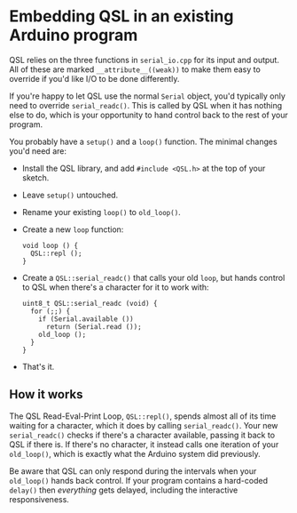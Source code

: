 Embedding QSL in an existing Arduino program
============================================

QSL relies on the three functions in `serial_io.cpp` for its input and
output.  All of these are marked `__attribute__((weak))` to make them
easy to override if you'd like I/O to be done differently.

If you're happy to let QSL use the normal `Serial` object, you'd
typically only need to override `serial_readc()`.  This is called by
QSL when it has nothing else to do, which is your opportunity to hand
control back to the rest of your program.

You probably have a `setup()` and a `loop()` function.  The minimal
changes you'd need are:

-   Install the QSL library, and add `#include <QSL.h>` at the top of
    your sketch.

-   Leave `setup()` untouched.

-   Rename your existing `loop()` to `old_loop()`.

-   Create a new `loop` function:

        void loop () {
          QSL::repl ();
        }

-   Create a `QSL::serial_readc()` that calls your old `loop`, but hands
    control to QSL when there's a character for it to work with:

        uint8_t QSL::serial_readc (void) {
          for (;;) {
            if (Serial.available ())
              return (Serial.read ());
            old_loop ();
          }
        }

-   That's it.


How it works
------------

The QSL Read-Eval-Print Loop, `QSL::repl()`, spends almost all of its
time waiting for a character, which it does by calling
`serial_readc()`.  Your new `serial_readc()` checks if there's a
character available, passing it back to QSL if there is.  If there's
no character, it instead calls one iteration of your `old_loop()`,
which is exactly what the Arduino system did previously.

Be aware that QSL can only respond during the intervals when your
`old_loop()` hands back control.  If your program contains a
hard-coded `delay()` then _everything_ gets delayed, including the
interactive responsiveness.
